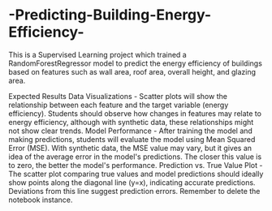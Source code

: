 # -Predicting-Building-Energy-Efficiency-
This is a Supervised Learning project which trained a RandomForestRegressor model to predict the energy efficiency of buildings based on features such as wall area, roof area, overall height, and glazing area.

Expected Results
Data Visualizations - Scatter plots will show the relationship between each feature and the target variable (energy efficiency). Students should observe how changes in features may relate to energy efficiency, although with synthetic data, these relationships might not show clear trends.
Model Performance - After training the model and making predictions, students will evaluate the model using Mean Squared Error (MSE). With synthetic data, the MSE value may vary, but it gives an idea of the average error in the model's predictions. The closer this value is to zero, the better the model's performance.
Prediction vs. True Value Plot - The scatter plot comparing true values and model predictions should ideally show points along the diagonal line (y=x), indicating accurate predictions. Deviations from this line suggest prediction errors.
Remember to delete the notebook instance.

